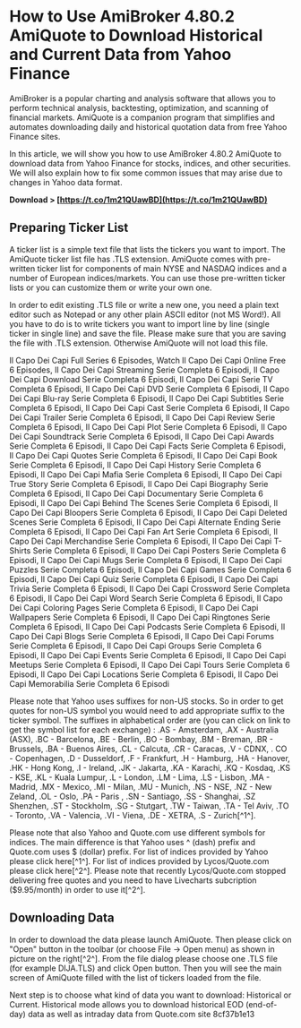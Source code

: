 
 
# How to Use AmiBroker 4.80.2 AmiQuote to Download Historical and Current Data from Yahoo Finance
 
AmiBroker is a popular charting and analysis software that allows you to perform technical analysis, backtesting, optimization, and scanning of financial markets. AmiQuote is a companion program that simplifies and automates downloading daily and historical quotation data from free Yahoo Finance sites.
 
In this article, we will show you how to use AmiBroker 4.80.2 AmiQuote to download data from Yahoo Finance for stocks, indices, and other securities. We will also explain how to fix some common issues that may arise due to changes in Yahoo data format.
 
**Download &gt; [https://t.co/1m21QUawBD](https://t.co/1m21QUawBD)**


 
## Preparing Ticker List
 
A ticker list is a simple text file that lists the tickers you want to import. The AmiQuote ticker list file has .TLS extension. AmiQuote comes with pre-written ticker list for components of main NYSE and NASDAQ indices and a number of European indices/markets. You can use those pre-written ticker lists or you can customize them or write your own one.
 
In order to edit existing .TLS file or write a new one, you need a plain text editor such as Notepad or any other plain ASCII editor (not MS Word!). All you have to do is to write tickers you want to import line by line (single ticker in single line) and save the file. Please make sure that you are saving the file with .TLS extension. Otherwise AmiQuote will not load this file.
 
Il Capo Dei Capi Full Series 6 Episodes,  Watch Il Capo Dei Capi Online Free 6 Episodes,  Il Capo Dei Capi Streaming Serie Completa 6 Episodi,  Il Capo Dei Capi Download Serie Completa 6 Episodi,  Il Capo Dei Capi Serie TV Completa 6 Episodi,  Il Capo Dei Capi DVD Serie Completa 6 Episodi,  Il Capo Dei Capi Blu-ray Serie Completa 6 Episodi,  Il Capo Dei Capi Subtitles Serie Completa 6 Episodi,  Il Capo Dei Capi Cast Serie Completa 6 Episodi,  Il Capo Dei Capi Trailer Serie Completa 6 Episodi,  Il Capo Dei Capi Review Serie Completa 6 Episodi,  Il Capo Dei Capi Plot Serie Completa 6 Episodi,  Il Capo Dei Capi Soundtrack Serie Completa 6 Episodi,  Il Capo Dei Capi Awards Serie Completa 6 Episodi,  Il Capo Dei Capi Facts Serie Completa 6 Episodi,  Il Capo Dei Capi Quotes Serie Completa 6 Episodi,  Il Capo Dei Capi Book Serie Completa 6 Episodi,  Il Capo Dei Capi History Serie Completa 6 Episodi,  Il Capo Dei Capi Mafia Serie Completa 6 Episodi,  Il Capo Dei Capi True Story Serie Completa 6 Episodi,  Il Capo Dei Capi Biography Serie Completa 6 Episodi,  Il Capo Dei Capi Documentary Serie Completa 6 Episodi,  Il Capo Dei Capi Behind The Scenes Serie Completa 6 Episodi,  Il Capo Dei Capi Bloopers Serie Completa 6 Episodi,  Il Capo Dei Capi Deleted Scenes Serie Completa 6 Episodi,  Il Capo Dei Capi Alternate Ending Serie Completa 6 Episodi,  Il Capo Dei Capi Fan Art Serie Completa 6 Episodi,  Il Capo Dei Capi Merchandise Serie Completa 6 Episodi,  Il Capo Dei Capi T-Shirts Serie Completa 6 Episodi,  Il Capo Dei Capi Posters Serie Completa 6 Episodi,  Il Capo Dei Capi Mugs Serie Completa 6 Episodi,  Il Capo Dei Capi Puzzles Serie Completa 6 Episodi,  Il Capo Dei Capi Games Serie Completa 6 Episodi,  Il Capo Dei Capi Quiz Serie Completa 6 Episodi,  Il Capo Dei Capi Trivia Serie Completa 6 Episodi,  Il Capo Dei Capi Crossword Serie Completa 6 Episodi,  Il Capo Dei Capi Word Search Serie Completa 6 Episodi,  Il Capo Dei Capi Coloring Pages Serie Completa 6 Episodi,  Il Capo Dei Capi Wallpapers Serie Completa 6 Episodi,  Il Capo Dei Capi Ringtones Serie Completa 6 Episodi,  Il Capo Dei Capi Podcasts Serie Completa 6 Episodi,  Il Capo Dei Capi Blogs Serie Completa 6 Episodi,  Il Capo Dei Capi Forums Serie Completa 6 Episodi,  Il Capo Dei Capi Groups Serie Completa 6 Episodi,  Il Capo Dei Capi Events Serie Completa 6 Episodi,  Il Capo Dei Capi Meetups Serie Completa 6 Episodi,  Il Capo Dei Capi Tours Serie Completa 6 Episodi,  Il Capo Dei Capi Locations Serie Completa 6 Episodi,  Il Capo Dei Capi Memorabilia Serie Completa 6 Episodi
 
Please note that Yahoo uses suffixes for non-US stocks. So in order to get quotes for non-US symbol you would need to add appropriate suffix to the ticker symbol. The suffixes in alphabetical order are (you can click on link to get the symbol list for each exchange) : .AS - Amsterdam, .AX - Australia (ASX), .BC - Barcelona, .BE - Berlin, .BO - Bombay, .BM - Breman, .BR - Brussels, .BA - Buenos Aires, .CL - Calcuta, .CR - Caracas, .V - CDNX, . CO - Copenhagen, .D - Dusseldorf, .F - Frankfurt, .H - Hamburg, .HA - Hanover, .HK - Hong Kong, .I - Ireland, .JK - Jakarta, .KA - Karachi, .KQ - Kosdaq, .KS - KSE, .KL - Kuala Lumpur, .L - London, .LM - Lima, .LS - Lisbon, .MA - Madrid, .MX - Mexico, .MI - Milan, .MU - Munich, .NS - NSE, .NZ - New Zeland, .OL - Oslo, .PA - Paris , .SN - Santiago, .SS - Shanghai, .SZ Shenzhen, .ST - Stockholm, .SG - Stutgart, .TW - Taiwan, .TA - Tel Aviv, .TO - Toronto, .VA - Valencia, .VI - Viena, .DE - XETRA, .S - Zurich[^1^].
 
Please note that also Yahoo and Quote.com use different symbols for indices. The main difference is that Yahoo uses ^ (dash) prefix and Quote.com uses $ (dollar) prefix. For list of indices provided by Yahoo please click here[^1^]. For list of indices provided by Lycos/Quote.com please click  here[^2^]. Please note that recently Lycos/Quote.com stopped delivering free  quotes and you need to have Livecharts subcription ($9.95/month) in order  to use it[^2^].
 
## Downloading Data
 
In order to download the data please launch AmiQuote. Then please click on "Open" button in the toolbar (or choose File -> Open menu) as shown in picture on the right[^2^]. From the file dialog please choose one .TLS file (for example DIJA.TLS) and click Open button. Then you will see the main screen of AmiQuote filled with the list of tickers loaded from the file.
 
Next step is to choose what kind of data you want to download: Historical or Current. Historical mode allows you to download historical EOD (end-of-day) data as well as intraday data from Quote.com site
 8cf37b1e13
 
